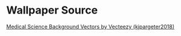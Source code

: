# Wallpaper Source
<a href="https://www.vecteezy.com/free-vector/medical-science-background">Medical Science Background Vectors by Vecteezy (kjpargeter2018)</a>

